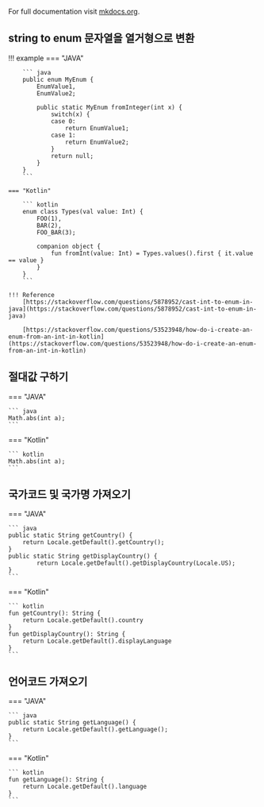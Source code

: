 
For full documentation visit [mkdocs.org](https://www.mkdocs.org).

## string to enum 문자열을 열거형으로 변환

!!! example
    === "JAVA"

        ``` java
        public enum MyEnum {
            EnumValue1,
            EnumValue2;

            public static MyEnum fromInteger(int x) {
                switch(x) {
                case 0:
                    return EnumValue1;
                case 1:
                    return EnumValue2;
                }
                return null;
            }
        }
        ```

    === "Kotlin"

        ``` kotlin
        enum class Types(val value: Int) {
            FOO(1),
            BAR(2),
            FOO_BAR(3);

            companion object {
                fun fromInt(value: Int) = Types.values().first { it.value == value }
            }
        }
        ```

    !!! Reference
        [https://stackoverflow.com/questions/5878952/cast-int-to-enum-in-java](https://stackoverflow.com/questions/5878952/cast-int-to-enum-in-java)
        
        [https://stackoverflow.com/questions/53523948/how-do-i-create-an-enum-from-an-int-in-kotlin](https://stackoverflow.com/questions/53523948/how-do-i-create-an-enum-from-an-int-in-kotlin)


## 절대값 구하기

=== "JAVA"

    ``` java
    Math.abs(int a);
    ```

=== "Kotlin"

    ``` kotlin
    Math.abs(int a);
    ```

## 국가코드 및 국가명 가져오기

=== "JAVA"

    ``` java
    public static String getCountry() {
        return Locale.getDefault().getCountry();
    }
    public static String getDisplayCountry() {
            return Locale.getDefault().getDisplayCountry(Locale.US);
    }
    ```

=== "Kotlin"

    ``` kotlin
    fun getCountry(): String {    
        return Locale.getDefault().country
    }
    fun getDisplayCountry(): String {    
        return Locale.getDefault().displayLanguage
    }
    ```

## 언어코드 가져오기

=== "JAVA"

    ``` java
    public static String getLanguage() {
        return Locale.getDefault().getLanguage();
    }
    ```

=== "Kotlin"

    ``` kotlin
    fun getLanguage(): String {    
        return Locale.getDefault().language
    }    
    ```